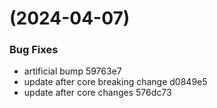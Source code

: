 #  (2024-04-07)


### Bug Fixes

* artificial bump 59763e7
* update after core breaking change d0849e5
* update after core changes 576dc73



